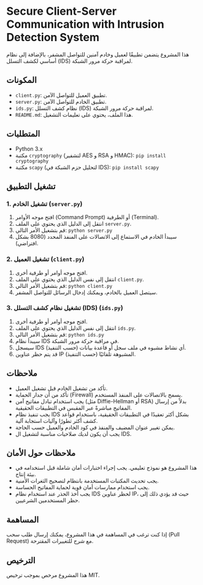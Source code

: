 # Secure Client-Server Communication with Intrusion Detection System

هذا المشروع يتضمن تطبيقًا لعميل وخادم آمنين للتواصل المشفر، بالإضافة إلى نظام أساسي لكشف التسلل (IDS) لمراقبة حركة مرور الشبكة.

## المكونات

* `client.py`: تطبيق العميل للتواصل الآمن.
* `server.py`: تطبيق الخادم للتواصل الآمن.
* `ids.py`: نظام كشف التسلل (IDS) لمراقبة حركة مرور الشبكة.
* `README.md`: هذا الملف، يحتوي على تعليمات التشغيل.

## المتطلبات

* Python 3.x
* مكتبة `cryptography` (لتشفير AES و RSA و HMAC): `pip install cryptography`
* مكتبة `scapy` (لتحليل حزم الشبكة في IDS): `pip install scapy`

## تشغيل التطبيق

### 1. تشغيل الخادم (`server.py`)

1.  افتح موجه الأوامر (Command Prompt) أو الطرفية (Terminal).
2.  انتقل إلى الدليل الذي يحتوي على الملف `server.py`.
3.  قم بتشغيل الأمر التالي: `python server.py`
4.  سيبدأ الخادم في الاستماع إلى الاتصالات على المنفذ المحدد (8080 بشكل افتراضي).

### 2. تشغيل العميل (`client.py`)

1.  افتح موجه أوامر أو طرفية أخرى.
2.  انتقل إلى نفس الدليل الذي يحتوي على الملف `client.py`.
3.  قم بتشغيل الأمر التالي: `python client.py`
4.  سيتصل العميل بالخادم، ويمكنك إدخال الرسائل للتواصل المشفر.

### 3. تشغيل نظام كشف التسلل (IDS) (`ids.py`)

1.  افتح موجه أوامر أو طرفية أخرى.
2.  انتقل إلى نفس الدليل الذي يحتوي على الملف `ids.py`.
3.  قم بتشغيل الأمر التالي: `python ids.py`
4.  سيبدأ نظام IDS في مراقبة حركة مرور الشبكة.
5.  سيسجل IDS أي نشاط مشبوه في ملف سجل أو قاعدة بيانات (حسب التنفيذ).
6.  قد يتم حظر عناوين IP المشبوهة تلقائيًا (حسب التنفيذ).

## ملاحظات

* تأكد من تشغيل الخادم قبل تشغيل العميل.
* تأكد من أن جدار الحماية (Firewall) يسمح بالاتصالات على المنفذ المستخدم.
* يجب استخدام تبادل مفاتيح آمن (مثل Diffie-Hellman أو RSA) بدلاً من إرسال المفاتيح مباشرةً عبر المقبس في التطبيقات الحقيقية.
* يجب تنفيذ نظام IDS بشكل أكثر تعقيدًا في التطبيقات الحقيقية، باستخدام قواعد كشف أكثر تطورًا وآليات استجابة آلية.
* يمكن تغيير عنوان المضيف والمنفذ في كود الخادم والعميل حسب الحاجة.
* يجب أن يكون لديك صلاحيات مناسبة لتشغيل ال IDS.

## ملاحظات حول الأمان

* هذا المشروع هو نموذج تعليمي. يجب إجراء اختبارات أمان شاملة قبل استخدامه في بيئة إنتاج.
* يجب تحديث المكتبات المستخدمة بانتظام لتصحيح الثغرات الأمنية.
* يجب استخدام ممارسات أمان قوية لحماية المفاتيح الحساسة.
* يجب أخذ الحذر عند استخدام نظام IDS لحظر عناوين IP، حيث قد يؤدي ذلك إلى حظر المستخدمين الشرعيين.

## المساهمة

إذا كنت ترغب في المساهمة في هذا المشروع، يمكنك إرسال طلب سحب (Pull Request) مع شرح للتغييرات المقترحة.

## الترخيص

هذا المشروع مرخص بموجب ترخيص MIT.

